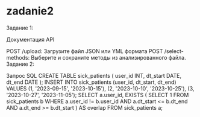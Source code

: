 # zadanie2

Задание 1:

Документация API

POST /upload: Загрузите файл JSON или YML формата
POST /select-methods: Выберите и сохраните методы из анализированного файла.
Задание 2:

Запрос SQL
CREATE TABLE sick_patients (
user_id INT,
dt_start DATE,
dt_end DATE
);
INSERT INTO sick_patients (user_id, dt_start, dt_end) VALUES
(1, '2023-09-15', '2023-10-15'),
(2, '2023-10-10', '2023-10-25'),
(3, '2023-10-27', '2023-11-05');
SELECT a.user_id,
EXISTS (
SELECT 1
FROM sick_patients b
WHERE a.user_id != b.user_id
AND a.dt_start <= b.dt_end
AND a.dt_end >= b.dt_start
) AS overlap
FROM sick_patients a;
